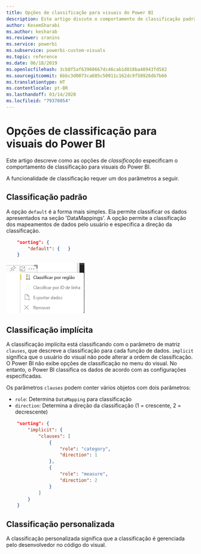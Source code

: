 ```yaml
---
title: Opções de classificação para visuais do Power BI
description: Este artigo discute o comportamento de classificação padrão para visuais do Power BI.
author: KesemSharabi
ms.author: kesharab
ms.reviewer: sranins
ms.service: powerbi
ms.subservice: powerbi-custom-visuals
ms.topic: reference
ms.date: 06/18/2019
ms.openlocfilehash: 3cb8f5af63960667dc46cab1d818ba48943fd582
ms.sourcegitcommit: 6bbc3d0073ca605c50911c162dc9f58926db7b66
ms.translationtype: HT
ms.contentlocale: pt-BR
ms.lasthandoff: 03/14/2020
ms.locfileid: "79378054"
---
```

# <a name="sorting-options-for-power-bi-visuals"></a>Opções de classificação para visuais do Power BI

Este artigo descreve como as opções de *classificação* especificam o comportamento de classificação para visuais do Power BI. 

A funcionalidade de classificação requer um dos parâmetros a seguir.

## <a name="default-sorting"></a>Classificação padrão

A opção `default` é a forma mais simples. Ela permite classificar os dados apresentados na seção 'DataMappings'. A opção permite a classificação dos mapeamentos de dados pelo usuário e especifica a direção da classificação.

```json
    "sorting": {
        "default": {   }
    }
```

![Opções de classificação no menu de contexto](media/sort-options/sorting.png)

## <a name="implicit-sorting"></a>Classificação implícita

A classificação implícita está classificando com o parâmetro de matriz `clauses`, que descreve a classificação para cada função de dados. `implicit` significa que o usuário do visual não pode alterar a ordem de classificação. O Power BI não exibe opções de classificação no menu do visual. No entanto, o Power BI classifica os dados de acordo com as configurações especificadas.

Os parâmetros `clauses` podem conter vários objetos com dois parâmetros:

- `role`: Determina `DataMapping` para classificação
- `direction`: Determina a direção da classificação (1 = crescente, 2 = decrescente)

```json
    "sorting": {
        "implicit": {
            "clauses": [
                {
                    "role": "category",
                    "direction": 1
                },
                {
                    "role": "measure",
                    "direction": 2
                }
            ]
        }
    }
```

## <a name="custom-sorting"></a>Classificação personalizada

A classificação personalizada significa que a classificação é gerenciada pelo desenvolvedor no código do visual.
